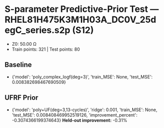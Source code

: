 # S-parameter Predictive-Prior Test — RHEL81H475K3M1H03A_DC0V_25degC_series.s2p (S12)
- Z0: 50.00 Ω
- Train points: 321  |  Test points: 80

## Baseline
- {'model': 'poly_complex_logf(deg=3)', 'train_MSE': None, 'test_MSE': 0.008382698467690509}

## UFRF Prior
- {'model': 'poly+UF(deg=3,13-cycles)', 'ridge': 0.001, 'train_MSE': None, 'test_MSE': 0.008408469952519126, 'improvement_percent': -0.3074366199374643}
**Held-out improvement:** -0.31%